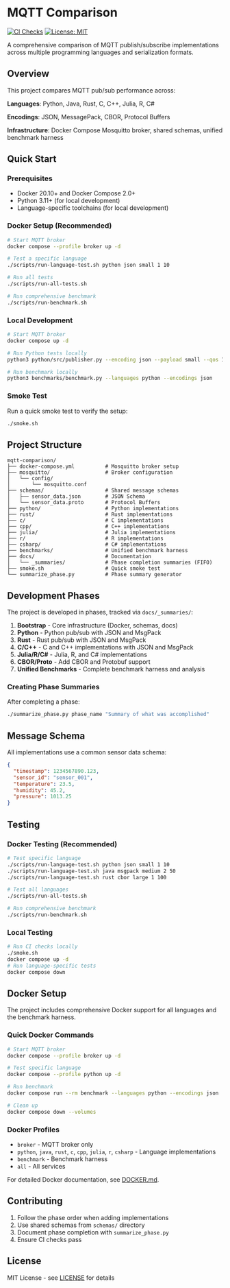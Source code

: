 # MQTT Comparison

[![CI Checks](https://github.com/sempervent/mqtt-comparison/actions/workflows/ci.yml/badge.svg)](https://github.com/sempervent/mqtt-comparison/actions/workflows/ci.yml)
[![License: MIT](https://img.shields.io/badge/License-MIT-yellow.svg)](https://opensource.org/licenses/MIT)

A comprehensive comparison of MQTT publish/subscribe implementations across multiple programming languages and serialization formats.

## Overview

This project compares MQTT pub/sub performance across:

**Languages**: Python, Java, Rust, C, C++, Julia, R, C#

**Encodings**: JSON, MessagePack, CBOR, Protocol Buffers

**Infrastructure**: Docker Compose Mosquitto broker, shared schemas, unified benchmark harness

## Quick Start

### Prerequisites

- Docker 20.10+ and Docker Compose 2.0+
- Python 3.11+ (for local development)
- Language-specific toolchains (for local development)

### Docker Setup (Recommended)

```bash
# Start MQTT broker
docker compose --profile broker up -d

# Test a specific language
./scripts/run-language-test.sh python json small 1 10

# Run all tests
./scripts/run-all-tests.sh

# Run comprehensive benchmark
./scripts/run-benchmark.sh
```

### Local Development

```bash
# Start MQTT broker
docker compose up -d

# Run Python tests locally
python3 python/src/publisher.py --encoding json --payload small --qos 1

# Run benchmark locally
python3 benchmarks/benchmark.py --languages python --encodings json
```

### Smoke Test

Run a quick smoke test to verify the setup:

```bash
./smoke.sh
```

## Project Structure

```
mqtt-comparison/
├── docker-compose.yml          # Mosquitto broker setup
├── mosquitto/                  # Broker configuration
│   └── config/
│       └── mosquitto.conf
├── schemas/                    # Shared message schemas
│   ├── sensor_data.json        # JSON Schema
│   └── sensor_data.proto       # Protocol Buffers
├── python/                     # Python implementations
├── rust/                       # Rust implementations
├── c/                          # C implementations
├── cpp/                        # C++ implementations
├── julia/                      # Julia implementations
├── r/                          # R implementations
├── csharp/                     # C# implementations
├── benchmarks/                 # Unified benchmark harness
├── docs/                       # Documentation
│   └── _summaries/             # Phase completion summaries (FIFO)
├── smoke.sh                    # Quick smoke test
└── summarize_phase.py          # Phase summary generator
```

## Development Phases

The project is developed in phases, tracked via `docs/_summaries/`:

1. **Bootstrap** - Core infrastructure (Docker, schemas, docs)
2. **Python** - Python pub/sub with JSON and MsgPack
3. **Rust** - Rust pub/sub with JSON and MsgPack
4. **C/C++** - C and C++ implementations with JSON and MsgPack
5. **Julia/R/C#** - Julia, R, and C# implementations
6. **CBOR/Proto** - Add CBOR and Protobuf support
7. **Unified Benchmarks** - Complete benchmark harness and analysis

### Creating Phase Summaries

After completing a phase:

```bash
./summarize_phase.py phase_name "Summary of what was accomplished"
```

## Message Schema

All implementations use a common sensor data schema:

```json
{
  "timestamp": 1234567890.123,
  "sensor_id": "sensor_001",
  "temperature": 23.5,
  "humidity": 45.2,
  "pressure": 1013.25
}
```

## Testing

### Docker Testing (Recommended)

```bash
# Test specific language
./scripts/run-language-test.sh python json small 1 10
./scripts/run-language-test.sh java msgpack medium 2 50
./scripts/run-language-test.sh rust cbor large 1 100

# Test all languages
./scripts/run-all-tests.sh

# Run comprehensive benchmark
./scripts/run-benchmark.sh
```

### Local Testing

```bash
# Run CI checks locally
./smoke.sh
docker compose up -d
# Run language-specific tests
docker compose down
```

## Docker Setup

The project includes comprehensive Docker support for all languages and the benchmark harness.

### Quick Docker Commands

```bash
# Start MQTT broker
docker compose --profile broker up -d

# Test specific language
docker compose --profile python up -d

# Run benchmark
docker compose run --rm benchmark --languages python --encodings json

# Clean up
docker compose down --volumes
```

### Docker Profiles

- `broker` - MQTT broker only
- `python`, `java`, `rust`, `c`, `cpp`, `julia`, `r`, `csharp` - Language implementations
- `benchmark` - Benchmark harness
- `all` - All services

For detailed Docker documentation, see [DOCKER.md](DOCKER.md).

## Contributing

1. Follow the phase order when adding implementations
2. Use shared schemas from `schemas/` directory
3. Document phase completion with `summarize_phase.py`
4. Ensure CI checks pass

## License

MIT License - see [LICENSE](LICENSE) for details
